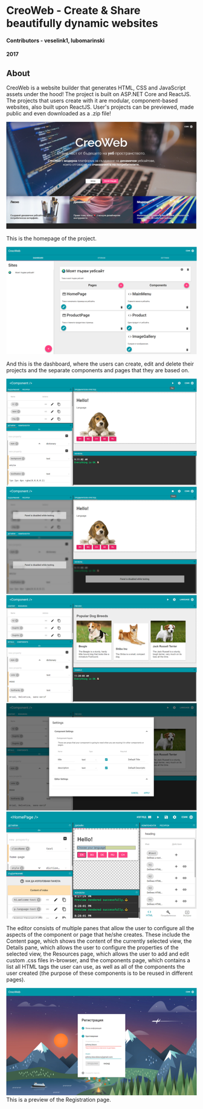# CreoWeb - Create & Share beautifully dynamic websites

#### Contributors - veselink1, lubomarinski
#### 2017

## About
CreoWeb is a website builder that generates HTML, CSS and JavaScript assets under the hood! The project is built on ASP.NET Core and ReactJS. The projects that users create with it are modular, component-based websites, also built upon ReactJS. User's projects can be previewed, made public and even downloaded as a .zip file!

![Preview](https://github.com/veselink1/CreoWeb/blob/master/screens/Screenshot%20(11).png)

This is the homepage of the project.


![Preview](https://github.com/veselink1/CreoWeb/blob/master/screens/Screenshot%20(12).png)

And this is the dashboard, where the users can create, edit and delete their projects and the separate components and pages that they are based on.

![Preview](https://github.com/veselink1/CreoWeb/blob/master/screens/Screenshot%20(33).png)
![Preview](https://github.com/veselink1/CreoWeb/blob/master/screens/Screenshot%20(34).png)
![Preview](https://github.com/veselink1/CreoWeb/blob/master/screens/Screenshot%20(37).png)
![Preview](https://github.com/veselink1/CreoWeb/blob/master/screens/Screenshot%20(39).png)
![Preview](https://github.com/veselink1/CreoWeb/blob/master/screens/Screenshot%20(44).png)

The editor consists of multiple panes that allow the user to configure all the aspects of the component or page that he/she creates. These include the Content page, which shows the content of the currently selected view, the Details pane, which allows the user to configure the properties of the selected view, the Resources page, which allows the user to add and edit custom .css files in-browser, and the components page, which contains a list all HTML tags the user can use, as well as all of the components the user created (the purpose of these components is to be reused in different pages).

![Preview](https://github.com/veselink1/CreoWeb/blob/master/screens/Screenshot%20(51).png)
This is a preview of the Registration page.
